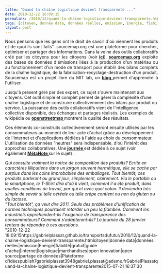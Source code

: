 ```yaml
---
title: "Quand la chaîne logistique devient transparente ..."
date: 2010-12-22 18:09:15
permalink: /2010/12/quand-la-chaine-logistique-devient-transparente.html
tags: [citoyen, donnée data, données réelles, emission, Energie, fiabilité, gratuit, guide d'achat, internet, logistique, marchandises, open innovation, open source, partage de données, Plateforme d'idées]
layout: post
---
```


<p style="text-align: justify">Nous pensons que les gens ont le droit de savoir d'où viennent les produits et de quoi ils sont faits". sourcemap.org est une plateforme pour chercher, optimiser et partager des informations. Dans la veine des outils collaboratifs créé par les citoyens pour les citoyens (voir <strong><a href="https://gabrielplassat.github.io/transportsdufutur/2010/12/quand-le-citoyen-consommateur-devient-coproducteur-aujourdhui-des-disques-des-meubles-et-demain-.html"" target=""_blank"">ici</a></strong>), <strong><a href=""http://www.sourcemap.org"" target=""_self"">sourcemap.org</a></strong> exploite des bases de données d'émissions liées à la production d'un matériau ou au fonctionnement d'un mode de transport pour établir des bilans complets de la chaîne logistique, de la fabrication-recyclage-destruction d'un produit. Sourcemap est un projet libre du MIT lab, un <strong><a href=""http://blog.sourcemap.org/"" target=""_blank"">blog </a></strong>permet d'apprendre à l'utiliser. </p>  <!--more-->   <p>       </p> <p style=""text-align: justify"">Jusqu'à présent géré par des expert, ce sujet s'ouvre maintenant aux citoyens. Cet outil simple et complet permet de gérer la complexité d'une chaîne logistique et de construire collectivemment des bilans par produit ou service. La puissance des outils collaboratifs vient de l'intelligence collective disponible, des échanges et partages réalisés. Les exemples de wikipédia ou <strong><a href=""http://www.openstreetmap.fr/ "" target=""_blank"">openstreetmap </a></strong>montrent la qualité des résultats.</p> <p style=""text-align: justify"">Ces éléments co-construits collectivemment seront ensuite utilisés par les consommateurs au moment de leur acte d'achat grâce au développement de l'internet et d'applications dédiées à l'aide au choix du consommateur. L'utilisation de données "neutres" sera indispensable, d'où l'intérêt des approches collaboratives. Une <strong><a href=""http://www.sierre.ch/fr/actualites/technoark-se-penche-sur-les-nouveaux-modes-de-consommation-188-4599"" target=""_blank"">journée </a></strong>est dédiée à ce sujet (voir également <strong><a href="https://gabrielplassat.github.io/transportsdufutur/2010/10/metanote-tdf-n8-les-ports-le-fret-et-le-transport-de-marchandises.html"" target=""_blank"">MétaNote </a></strong>sur le sujet) :</p> <div style=""text-align: justifypadding-left: 30px""><em>Qui consulte vraiment la notice de composition des produits? Ecrite en caractères lilliputiens dans un jargon souvent hermétique, elle se cache par surplus dans les coins improbables des emballages. Tout bientôt, ces produits parleront au grand jour, simplement, clairement. Via le portable ou le smartphone, le T-Shirt dira d'où il vient, comment il a été produit, dans quelles conditions de travail, par qui et avec quel coton. Il deviendra très simple de savoir si telle céréale ou telle crèpe contient ou non du gluten ou du lactose. </em><br /><em>"Tout bientôt", ça veut dire 2011. Seuls des problèmes d'unification de normes techniques pourraient retarder un peu la flambée. Comment les industriels appréhendent-ils l'exigence de transparence des consommateurs? Comment s'adapteront-ils? La journée du 28 janvier tentera de répondre à ces questions.</em></div>"2010-12-22 18:09:15https://gabrielplassat.github.io/transportsdufutur/2010/12/quand-la-chaine-logistique-devient-transparente.htmlcitoyen|donnée data|données réelles|emission|Energie|fiabilité|gratuit|guide d'achat|internet|logistique|marchandises|open innovation|open source|partage de données|Plateforme d'idéespublish7gabrielplassat3948gabriel.plassat@ademe.frGabrielPlassatquand-la-chaine-logistique-devient-transparente2015-07-21 16:37:30
